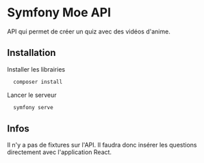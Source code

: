 
# Symfony Moe API

API qui permet de créer un quiz avec des vidéos d'anime.





## Installation

Installer les librairies

```bash
  composer install
```

Lancer le serveur

```bash
  symfony serve
```

## Infos

Il n'y a pas de fixtures sur l'API. Il faudra donc insérer les questions directement avec l'application React.
    
